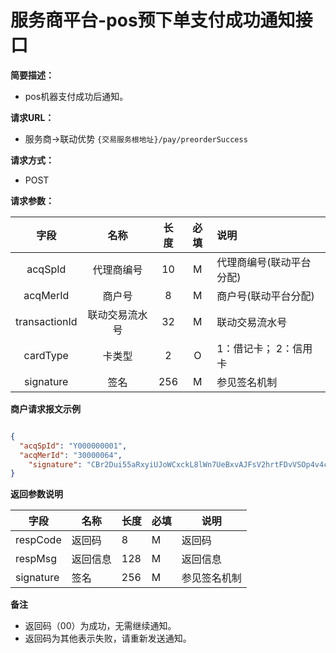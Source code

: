 # 服务商平台-pos预下单支付成功通知接口
    
**简要描述：** 

- pos机器支付成功后通知。

**请求URL：** 
- 服务商->联动优势
`{交易服务根地址}/pay/preorderSuccess`
  
**请求方式：**
- POST 

**请求参数：** 


|	字段	 |	名称	  |	长度  	|	必填  	|	说明	  |
|:--------:|:--------:|:--------:|:--------:|:--------|
|	acqSpId	|	代理商编号	|	10	|	M	|	代理商编号(联动平台分配)	|
|	acqMerId	|	商户号	|	8	|	M	|	商户号(联动平台分配)	|
|	transactionId	|	联动交易流水号	|	32	|	M	|	联动交易流水号	|
|	cardType	|	卡类型	|	2	|	O	|	1：借记卡； 2：信用卡	|
|	signature	|	签名	|	256	|	M	|	参见签名机制	|

 **商户请求报文示例**

```json

{
  "acqSpId": "Y000000001",
  "acqMerId": "30000064",
	"signature": "CBr2Dui55aRxyiUJoWCxckL8lWn7UeBxvAJFsV2hrtFDvVSOp4v4cgUPc1Nk3e1d+oitAhi9b3AAVSoAuEWV0fKKIQRwYTSPTzLbX9fLXq2KE423Km5GW5HWqpN8+guCH1UUpSlNVzVYax9h5D/n2YSWv/g6KWZYye+kEP8K3rA="
}

```

 **返回参数说明** 
 
|	字段	|	名称	|	长度	|	必填	|	说明	|
|--------|-------|--------|--------|--------|
|	respCode	|	返回码	|	8	|	M	|	返回码	|
|	respMsg	|	返回信息	|	128	|	M	|	返回信息	|
|	signature	|	签名	|	256	|	M	|	参见签名机制	|

**备注** 

- 返回码（00）为成功，无需继续通知。
- 返回码为其他表示失败，请重新发送通知。

